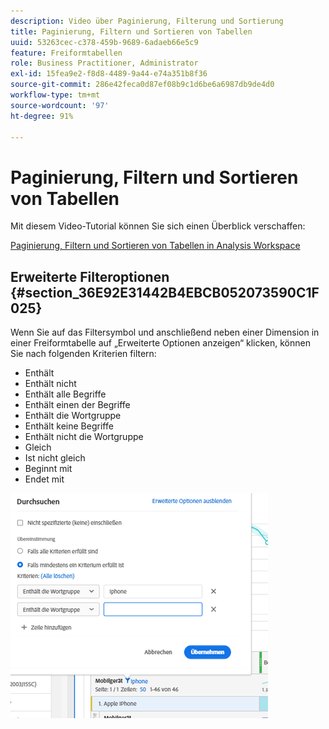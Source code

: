 ```yaml
---
description: Video über Paginierung, Filterung und Sortierung
title: Paginierung, Filtern und Sortieren von Tabellen
uuid: 53263cec-c378-459b-9689-6adaeb66e5c9
feature: Freiformtabellen
role: Business Practitioner, Administrator
exl-id: 15fea9e2-f8d8-4489-9a44-e74a351b8f36
source-git-commit: 286e42feca0d87ef08b9c1d6be6a6987db9de4d0
workflow-type: tm+mt
source-wordcount: '97'
ht-degree: 91%

---
```


# Paginierung, Filtern und Sortieren von Tabellen

Mit diesem Video-Tutorial können Sie sich einen Überblick verschaffen:

[Paginierung, Filtern und Sortieren von Tabellen in Analysis Workspace](https://experienceleague.adobe.com/docs/analytics-learn/tutorials/analysis-workspace/building-freeform-tables/pagination-filtering-sorting-tables.html)

## Erweiterte Filteroptionen {#section_36E92E31442B4EBCB052073590C1F025}

Wenn Sie auf das Filtersymbol und anschließend neben einer Dimension in einer Freiformtabelle auf „Erweiterte Optionen anzeigen“ klicken, können Sie nach folgenden Kriterien filtern:

* Enthält
* Enthält nicht
* Enthält alle Begriffe
* Enthält einen der Begriffe
* Enthält die Wortgruppe
* Enthält keine Begriffe
* Enthält nicht die Wortgruppe
* Gleich
* Ist nicht gleich
* Beginnt mit
* Endet mit

![](assets/advanced-filter.png)
